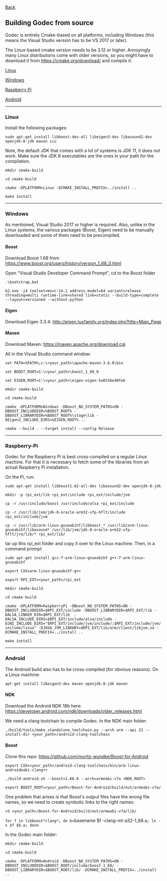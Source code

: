 [Back](../README.md)

Building Godec from source   
---

Godec is entirely Cmake-based on all platforms, including Windows (this means the Visual Studio version has to be VS 2017 or later).

The Linux-based cmake version needs to be 3.12 or higher. Annoyingly many Linux distributions come with older versions, so you might have to download it from https://cmake.org/download/ and compile it.

[Linux](#Linux)

[Windows](#Windows)

[Raspberry Pi](#Raspberry-Pi)

[Android](#Android)

---

### Linux
  Install the following packages:

  `sudo apt-get install libboost-dev-all libeigen3-dev libasound2-dev openjdk-8-jdk maven icu`

  Note, the default JDK that comes with a lot of systems is JDK 11, it does not work. Make sure the JDK 8 executables are the ones in your path for the compilation.

  `mkdir cmake-build`

  `cd cmake-build`

  `cmake -DPLATFORM=Linux -DCMAKE_INSTALL_PREFIX=../install ..`

  `make install`

---

### Windows
  As mentioned, Visual Studio 2017 or higher is required. Also, unlike in the Linux systems, the various packages (Boost, Eigen) need to be manually downloaded and some of them need to be precompiled.

  #### Boost
  Download Boost 1.68 from https://www.boost.org/users/history/version_1_68_0.html

  Open "Visual Studio Developer Command Prompt", cd to the Boost folder

  `.\bootstrap.bat`

  `b2.exe -j4 toolset=msvc-14.1 address-model=64 variant=release threading=multi runtime-link=shared link=static --build-type=complete --layout=versioned --without-python`

  #### Eigen
  Download Eigen 3.3.4: http://eigen.tuxfamily.org/index.php?title=Main_Page

  #### Maven
  Download Maven: https://maven.apache.org/download.cgi

  All in the Visual Studio command window:

  `set PATH=%PATH%;c:\<your_path>\apache-maven-3.6.0\bin`

  `set BOOST_ROOT=C:\<your_path>\boost_1_68_0`

  `set EIGEN_ROOT=C:\<your_path>\eigen-eigen-5a0156e40feb`

  `mkdir cmake-build`

  `cd cmake-build`

  `cmake -DPLATFORM=Windows -DBoost_NO_SYSTEM_PATHS=ON -DBOOST_INCLUDEDIR=%BOOST_ROOT% -DBOOST_LIBRARYDIR=%BOOST_ROOT%\stage\lib -DEigen3_INCLUDE_DIRS=%EIGEN_ROOT% ..`

  `cmake --build . --target install --config Release`


---

### Raspberry-Pi
  Godec for the Raspberry Pi is best cross-compiled on a regular Linux machine. For that it is necessary to fetch some of the libraries from an actual Raspberry Pi installation.

  On the Pi, run:

  `sudo apt-get install libboost1.62-all-dev libasound2-dev openjdk-8-jdk `

  `mkdir -p rpi_ext/lib rpi_ext/include rpi_ext/include/jvm`

  `cp -r /usr/include/boost /usr/include/alsa rpi_ext/include`

  `cp -r /usr/lib/jvm/jdk-8-oracle-arm32-vfp-hflt/include rpi_ext/include/jvm`

  `cp -r /usr/lib/arm-linux-gnueabihf/libboost_* /usr/lib/arm-linux-gnueabihf/libasound* /usr/lib/jvm/jdk-8-oracle-arm32-vfp-hflt/jre/lib/* rpi_ext/lib/`

  tar up this rpi_ext folder and copy it over to the Linux machine. Then, in a command prompt

  `sudo apt-get install gcc-7-arm-linux-gnueabihf g++-7-arm-linux-gnueabihf`

  `export CXX=arm-linux-gnueabihf-g++`

  `export RPI_EXT=<your_path>/rpi_ext`

  `mkdir cmake-build`

  `cd cmake-build`

  `cmake -DPLATFORM=RaspberryPi -DBoost_NO_SYSTEM_PATHS=ON -DBOOST_INCLUDEDIR=$RPI_EXT/include -DBOOST_LIBRARYDIR=$RPI_EXT/lib -DALSA_LINKER_DIR=$RPI_EXT/lib  -DALSA_INCLUDE_DIRS=$RPI_EXT/include/alsa/include -DJNI_INCLUDE_DIRS="$RPI_EXT/include/jvm/include/;$RPI_EXT/include/jvm/include/linux" -DJAVA_JVM_LIBRARY=$RPI_EXT/lib/arm/client/libjvm.so -DCMAKE_INSTALL_PREFIX=../install ..`

  `make install`
  

---

### Android

  The Android build also has to be cross-compiled (for obvious reasons). On a Linux machine:

  `apt-get install libeigen3-dev maven openjdk-8-jdk maven`

  #### NDK

  Download the Android NDK 18b here: https://developer.android.com/ndk/downloads/older_releases.html
  
We need a clang toolchain to compile Godec. In the NDK main folder:

  `./build/tools/make_standalone_toolchain.py --arch arm --api 21 --install-dir <your_path>/android-clang-toolchain`

  #### Boost 

  Clone this repo: https://github.com/moritz-wundke/Boost-for-Android

  `export CXX=<your_path>/android-clang-toolchain/bin/arm-linux-androideabi-clang++`
  
  `./build-android.sh --boost=1.68.0 --arch=armeabi-v7a <NDK_ROOT>`

  `export BOOST_ROOT=<your_path>/Boost-for-Android/build/out/armeabi-v7a/`

  One problem that arises is that Boost's output files have the wrong file names, so we need to create symbolic links to the right names:

  `cd <your_path>/Boost-for-Android/build/out/armeabi-v7a/lib/`

  `for f in libboost*clang*; do b=`basename $f -clang-mt-a32-1_68.a`; ln -s $f $b.a; done`

  In the Godec main folder:

  `mkdir cmake-build`

  `cd cmake-build`

  `cmake -DPLATFORM=Android -DBoost_NO_SYSTEM_PATHS=ON -DBOOST_INCLUDEDIR=$BOOST_ROOT/include/boost-1_68/ -DBOOST_LIBRARYDIR=$BOOST_ROOT/lib/ -DCMAKE_INSTALL_PREFIX=../install ..`

